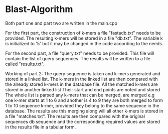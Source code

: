 # Blast-Algorithm

Both part one and part two are written in the main.cpp

For the first part, the construction of k-mers a file "fastadb.txt" needs to be provided. The resulting k-mers will be 
stored in a file "db.txt". The variable k is initialized to '5' but it may be changed in the code according to the needs.

For the second part, a file "query.txt" needs to be provided. This file will contain the list of query sequences. 
The results will be written to a file called "results.txt".


Working of part 2:
The query sequence is taken and k-mers generated and stored in a linked list.
The k-mers in the linked list are then compared with the already stored k-mers in the database file.
All the matched k-mers are stored in another linked list
Their start and end points are noted and stored
The whole list is parsed any k-mers that can be merged, are merged e.g one k-mer starts at 1 to 6 and another is 4 to 9 they are both merged to form 1 to 10 sequence k-mer, provided they belong to the same sequence in the database.
The results are this merging along will all other k-mers is stored in a file "matches.txt".
The results are then compared with the original sequences db sequence and the corresponding required values are stored in the results file in a tabular form.

